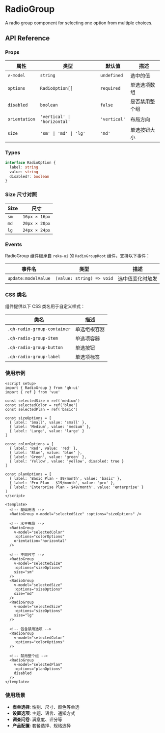 # RadioGroup
A radio group component for selecting one option from multiple choices.

<script setup>
import { RadioGroup } from 'qh-ui'
import { ref } from 'vue'

const selectedValue = ref('option1')

const options = [
  { label: 'Option 1', value: 'option1' },
  { label: 'Option 2', value: 'option2' },
  { label: 'Option 3', value: 'option3' }
]
</script>

<ComponentPreview name="RadioGroupDemo">
  <RadioGroup v-model="selectedValue" :options="options" />
</ComponentPreview>

## API Reference

### Props

| 属性 | 类型 | 默认值 | 描述 |
| --- | --- | --- | --- |
| `v-model` | `string` | `undefined` | 选中的值 |
| `options` | `RadioOption[]` | `required` | 单选选项数组 |
| `disabled` | `boolean` | `false` | 是否禁用整个组 |
| `orientation` | `'vertical' \| 'horizontal'` | `'vertical'` | 布局方向 |
| `size` | `'sm' \| 'md' \| 'lg'` | `'md'` | 单选按钮大小 |

### Types

```typescript
interface RadioOption {
  label: string
  value: string
  disabled?: boolean
}
```

### Size 尺寸对照

| Size | 尺寸 |
| --- | --- |
| `sm` | `16px × 16px` |
| `md` | `20px × 20px` |
| `lg` | `24px × 24px` |

### Events

RadioGroup 组件继承自 `reka-ui` 的 `RadioGroupRoot` 组件，支持以下事件：

| 事件名 | 类型 | 描述 |
| --- | --- | --- |
| `update:modelValue` | `(value: string) => void` | 选中值变化时触发 |

### CSS 类名

组件提供以下 CSS 类名用于自定义样式：

| 类名 | 描述 |
| --- | --- |
| `.qh-radio-group-container` | 单选组根容器 |
| `.qh-radio-group-item` | 单选项容器 |
| `.qh-radio-group-button` | 单选按钮 |
| `.qh-radio-group-label` | 单选项标签 |

### 使用示例

```vue
<script setup>
import { RadioGroup } from 'qh-ui'
import { ref } from 'vue'

const selectedSize = ref('medium')
const selectedColor = ref('blue')
const selectedPlan = ref('basic')

const sizeOptions = [
  { label: 'Small', value: 'small' },
  { label: 'Medium', value: 'medium' },
  { label: 'Large', value: 'large' }
]

const colorOptions = [
  { label: 'Red', value: 'red' },
  { label: 'Blue', value: 'blue' },
  { label: 'Green', value: 'green' },
  { label: 'Yellow', value: 'yellow', disabled: true }
]

const planOptions = [
  { label: 'Basic Plan - $9/month', value: 'basic' },
  { label: 'Pro Plan - $19/month', value: 'pro' },
  { label: 'Enterprise Plan - $49/month', value: 'enterprise' }
]
</script>

<template>
  <!-- 基础用法 -->
  <RadioGroup v-model="selectedSize" :options="sizeOptions" />

  <!-- 水平布局 -->
  <RadioGroup
    v-model="selectedColor"
    :options="colorOptions"
    orientation="horizontal"
  />

  <!-- 不同尺寸 -->
  <RadioGroup
    v-model="selectedSize"
    :options="sizeOptions"
    size="sm"
  />
  <RadioGroup
    v-model="selectedSize"
    :options="sizeOptions"
    size="md"
  />
  <RadioGroup
    v-model="selectedSize"
    :options="sizeOptions"
    size="lg"
  />

  <!-- 包含禁用选项 -->
  <RadioGroup
    v-model="selectedColor"
    :options="colorOptions"
  />

  <!-- 禁用整个组 -->
  <RadioGroup
    v-model="selectedPlan"
    :options="planOptions"
    disabled
  />
</template>
```

### 使用场景

- **表单选择**: 性别、尺寸、颜色等单选
- **设置选项**: 主题、语言、通知方式
- **调查问卷**: 满意度、评分等
- **产品配置**: 套餐选择、规格选择
